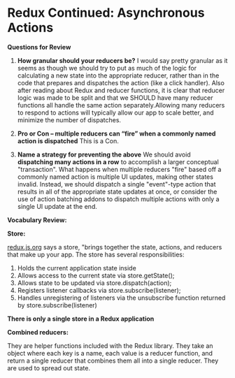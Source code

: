 # Redux Continued: Asynchronous Actions

**Questions for Review**

1. **How granular should your reducers be?**
I would say pretty granular as it seems as though we should try to put as much of the logic for calculating a new state into the appropriate reducer, rather than in the code that prepares and dispatches the action (like a click handler). 
Also after reading about Redux and reducer functions, it is clear that reducer logic was made to be split and that we SHOULD have many reducer functions all handle the same action separately.Allowing many reducers to respond to actions will typically allow our app to scale better, and minimize the number of dispatches.

   
2. **Pro or Con – multiple reducers can “fire” when a commonly named action is dispatched**
This is a Con.
   
3. **Name a strategy for preventing the above**
We should avoid **dispatching many actions in a row** to accomplish a larger conceptual "transaction". What happens when multiple reducers "fire" based off a commonly named action is multiple UI updates, making other states invalid.
Instead, we should dispatch a single "event"-type action that results in all of the appropriate state updates at once, or consider the use of action batching addons to dispatch multiple actions with only a single UI update at the end.
   
**Vocabulary Review:**

**Store:** 
  
[redux.js.org](https://redux.js.org/tutorials/fundamentals/part-4-store) says a store, "brings together the state, actions, and reducers that make up your app. The store has several responsibilities:

1. Holds the current application state inside
2. Allows access to the current state via store.getState();
3. Allows state to be updated via store.dispatch(action);
4. Registers listener callbacks via store.subscribe(listener);
5. Handles unregistering of listeners via the unsubscribe function returned by store.subscribe(listener)

**There is only a single store in a Redux application**

**Combined reducers:**
  
They are helper functions included with the Redux library. They take an object where each key is a name, each value is a reducer function, and return a single reducer that combines them all into a single reducer. They are used to spread out state.